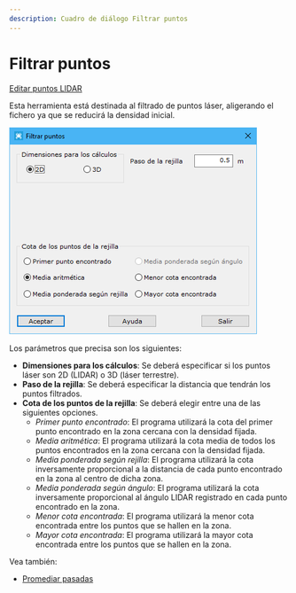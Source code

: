 ```yaml
---
description: Cuadro de diálogo Filtrar puntos
---
```


# Filtrar puntos

[Editar puntos LIDAR](../../fichas-de-herramientas/ficha-de-herramientas-archivos-lidar/editar-puntos-en-archivos-lidar.md)

Esta herramienta está destinada al filtrado de puntos láser, aligerando el fichero ya que se reducirá la densidad inicial.

![Cuadro de diálogo Filtrar puntos](<../../../.gitbook/assets/image (123).png>)

Los parámetros que precisa son los siguientes:

* **Dimensiones para los cálculos**: Se deberá especificar si los puntos láser son 2D (LIDAR) o 3D (láser terrestre).
* **Paso de la rejilla**: Se deberá especificar la distancia que tendrán los puntos filtrados.
* **Cota de los puntos de la rejilla**: Se deberá elegir entre una de las siguientes opciones.
  * _Primer punto encontrado_: El programa utilizará la cota del primer punto encontrado en la zona cercana con la densidad fijada.
  * _Media aritmética_: El programa utilizará la cota media de todos los puntos encontrados en la zona cercana con la densidad fijada.
  * _Media ponderada según rejilla_: El programa utilizará la cota inversamente proporcional a la distancia de cada punto encontrado en la zona al centro de dicha zona.
  * _Media ponderada según ángulo_: El programa utilizará la cota inversamente proporcional al ángulo LIDAR registrado en cada punto encontrado en la zona.
  * _Menor cota encontrada_: El programa utilizará la menor cota encontrada entre los puntos que se hallen en la zona.
  * _Mayor cota encontrada_: El programa utilizará la mayor cota encontrada entre los puntos que se hallen en la zona.

Vea también:

* [Promediar pasadas](promediar-pasadas.md)
